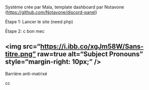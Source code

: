 Système crée par Mala, template dashboard par Notavone (https://github.com/Notavone/discord-panel)

Étape 1:
Lancer le site (need php)

Étape 2:
c bon mec

<img
src=“https://i.ibb.co/xgJm58W/Sans-titre.png”
raw=true
alt=“Subject Pronouns”
style=“margin-right: 10px;”
/>
--------------------------------------------------------

Barrière anti-matrixé

cc
